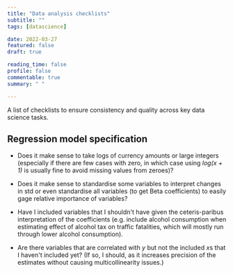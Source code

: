 ```yaml
---
title: "Data analysis checklists"
subtitle: ""
tags: [datascience]

date: 2022-03-27
featured: false
draft: true

reading_time: false
profile: false
commentable: true
summary: " "

---
```


A list of checklists to ensure consistency and quality across key data science
tasks.

## Regression model specification

- Does it make sense to take logs of currency amounts or large integers
  (especially if there are few cases with zero, in which case using *log(x +
  1)* is usually fine to avoid missing values from zeroes)?

- Does it make sense to standardise some variables to interpret changes in std
  or even standardise all variables (to get Beta coefficients) to easily gage
  relative importance of variables?

- Have I included variables that I shouldn't have given the ceteris-paribus
  interpretation of the coefficients (e.g. include alcohol consumption when
  estimating effect of alcohol tax on traffic fatalities, which will mostly run
  through lower alcohol consumption).

- Are there variables that are correlated with *y* but not the included *x*s
  that I haven't included yet? (If so, I should, as it increases precision of
  the estimates without causing multicollinearity issues.)


